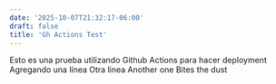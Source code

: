 ```yaml
---
date: '2025-10-07T21:32:17-06:00'
draft: false
title: 'Gh Actions Test'
---
```

Esto es una prueba utilizando Github Actions para hacer deployment
Agregando una línea
Otra linea
Another one
Bites the dust
